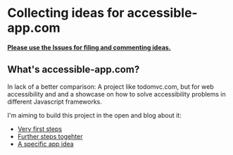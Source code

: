 # Collecting ideas for accessible-app.com

**[Please use the Issues for filing and commenting ideas.](https://github.com/accessible-app/backlog/issues)**

## What's accessible-app.com?

In lack of a better comparison: A project like todomvc.com, but for web accessibility and and a showcase on how to solve accessibility problems in different Javascript frameworks.

I'm aiming to build this project in the open and blog about it:

* [Very first steps](https://marcus.io/blog/a11y-app-very-first-steps)
* [Further steps togehter](https://marcus.io/blog/a11y-app-further-steps-together)
* [A specific app idea](https://marcus.io/blog/a11y-app-specific-app-idea)
